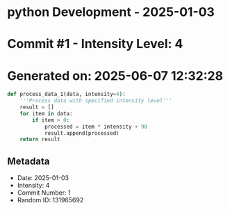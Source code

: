 ﻿# python Development - 2025-01-03
# Commit #1 - Intensity Level: 4
# Generated on: 2025-06-07 12:32:28
```python
def process_data_1(data, intensity=4):
    '''Process data with specified intensity level'''
    result = []
    for item in data:
        if item > 0:
            processed = item * intensity + 98
            result.append(processed)
    return result
```
## Metadata
- Date: 2025-01-03
- Intensity: 4
- Commit Number: 1
- Random ID: 131965692
